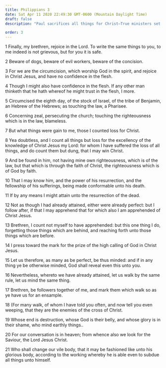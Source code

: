 ```yaml
---
title: Philippians 3
date: Sat Apr 11 2020 22:49:30 GMT-0600 (Mountain Daylight Time)
draft: false
description: "Paul sacrifices all things for Christ—True ministers set examples of righteousness."

order: 3
---
```

    
1 Finally, my brethren, rejoice in the Lord. To write the same things to you, to me indeed is not grievous, but for you it is safe.

2 Beware of dogs, beware of evil workers, beware of the concision.

3 For we are the circumcision, which worship God in the spirit, and rejoice in Christ Jesus, and have no confidence in the flesh.

4 Though I might also have confidence in the flesh. If any other man thinketh that he hath whereof he might trust in the flesh, I more.

5 Circumcised the eighth day, of the stock of Israel, of the tribe of Benjamin, an Hebrew of the Hebrews; as touching the law, a Pharisee.

6 Concerning zeal, persecuting the church; touching the righteousness which is in the law, blameless.

7 But what things were gain to me, those I counted loss for Christ.

8 Yea doubtless, and I count all things but loss for the excellency of the knowledge of Christ Jesus my Lord: for whom I have suffered the loss of all things, and do count them but dung, that I may win Christ.

9 And be found in him, not having mine own righteousness, which is of the law, but that which is through the faith of Christ, the righteousness which is of God by faith.

10 That I may know him, and the power of his resurrection, and the fellowship of his sufferings, being made conformable unto his death.

11 If by any means I might attain unto the resurrection of the dead.

12 Not as though I had already attained, either were already perfect: but I follow after, if that I may apprehend that for which also I am apprehended of Christ Jesus.

13 Brethren, I count not myself to have apprehended: but this one thing I do, forgetting those things which are behind, and reaching forth unto those things which are before.

14 I press toward the mark for the prize of the high calling of God in Christ Jesus.

15 Let us therefore, as many as be perfect, be thus minded: and if in any thing ye be otherwise minded, God shall reveal even this unto you.

16 Nevertheless, whereto we have already attained, let us walk by the same rule, let us mind the same thing.

17 Brethren, be followers together of me, and mark them which walk so as ye have us for an ensample.

18 (For many walk, of whom I have told you often, and now tell you even weeping, that they are the enemies of the cross of Christ.

19 Whose end is destruction, whose God is their belly, and whose glory is in their shame, who mind earthly things..

20 For our conversation is in heaven; from whence also we look for the Saviour, the Lord Jesus Christ.

21 Who shall change our vile body, that it may be fashioned like unto his glorious body, according to the working whereby he is able even to subdue all things unto himself.
